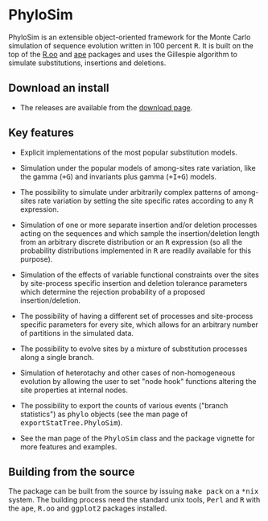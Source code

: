 PhyloSim
========

PhyloSim is an extensible object-oriented framework for the Monte Carlo simulation of sequence evolution written in 100 percent <tt>R</tt>.
It is built on the top of the [R.oo](http://cran.r-project.org/web/packages/R.oo/index.html) and [ape](http://cran.r-project.org/web/packages/ape/index.html) packages and uses the Gillespie algorithm to simulate substitutions, insertions and deletions.

Download an install
-------------------

* The releases are available from the [download page](http://github.com/sbotond/phylosim/downloads).

Key features
------------

* Explicit implementations of the most popular substitution models.

* Simulation under the popular models of among-sites rate variation, like the gamma (<tt>+G</tt>) and invariants plus gamma (<tt>+I+G</tt>) models.

* The possibility to simulate under arbitrarily complex patterns of among-sites rate variation by setting the site specific rates according to any <tt>R</tt> expression.

* Simulation of one or more separate insertion and/or deletion processes acting on the sequences and which sample the insertion/deletion length from an arbitrary discrete distribution or an <tt>R</tt> expression (so all the probability distributions implemented in <tt>R</tt> are readily available for this purpose).

* Simulation of the effects of variable functional constraints over the sites by site-process specific insertion and deletion tolerance parameters which determine the rejection probability of a proposed insertion/deletion.

* The possibility of having a different set of processes and site-process specific parameters for every site, which allows for an arbitrary number of partitions in the simulated data.

* The possibility to evolve sites by a mixture of substitution processes along a single branch.

* Simulation of heterotachy and other cases of non-homogeneous evolution by allowing the user to set "node hook" functions altering the site properties at internal nodes.

* The possibility to export the counts of various events ("branch statistics") as <tt>phylo</tt> objects (see the man page of <tt>exportStatTree.PhyloSim</tt>).

* See the man page of the <tt>PhyloSim</tt> class and the package vignette for more features and examples.

Building from the source
------------------------

The package can be built from the source by issuing <tt>make pack</tt> on a <tt>*nix</tt> system. The building process need the standard unix tools, <tt>Perl</tt> and <tt>R</tt> with the <tt>ape</tt>, <tt>R.oo</tt> and <tt>ggplot2</tt> packages installed.

